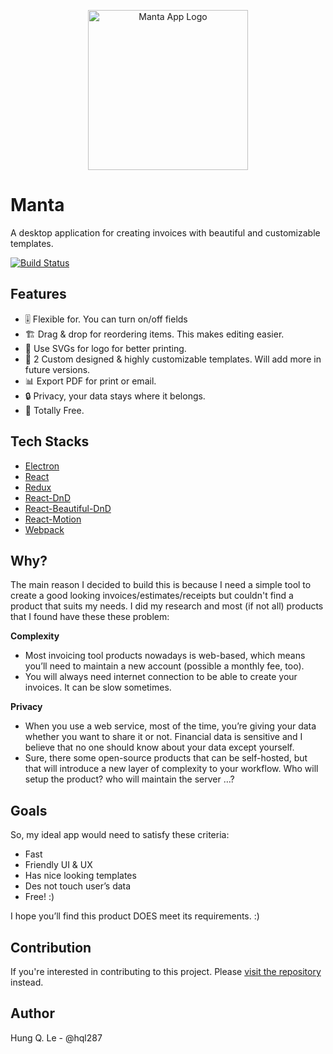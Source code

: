 <p align="center">
  <img src="https://d26dzxoao6i3hh.cloudfront.net/items/070G2F0z433t0F1y3W0j/manta-logo.png?v=3dc70c3c" alt="Manta App Logo" width="256" height="auto"/>
</p>

# Manta
A desktop application for creating invoices with beautiful and customizable templates.

[![Build Status](https://travis-ci.com/hql287/Manta.svg?token=pxxHGwHnxpjzt5yFJEav&branch=dev)](https://travis-ci.com/hql287/Manta)

## Features
* 🎚 Flexible for. You can turn on/off fields
* 🏗 Drag & drop for reordering items. This makes editing easier.
* 🍺 Use SVGs for logo for better printing.
* 🎨 2 Custom designed & highly customizable templates. Will add more in future versions.
* 📊 Export PDF for print or email.
* 🔒 Privacy, your data stays where it belongs.
* 💯 Totally Free.

## Tech Stacks
* [Electron](https://github.com/electron/electron)
* [React](https://github.com/facebook/react)
* [Redux](https://github.com/reactjs/redux)
* [React-DnD](https://github.com/react-dnd/react-dnd)
* [React-Beautiful-DnD](https://github.com/atlassian/react-beautiful-dnd)
* [React-Motion](https://github.com/chenglou/react-motion)
* [Webpack](https://github.com/webpack/webpack)

## Why?
The main reason I decided to build this is because I need a simple tool to create a good looking invoices/estimates/receipts but couldn't find a product that suits my needs. I did my research and most (if not all) products that I found have these these problem:

**Complexity**

* Most invoicing tool products nowadays is web-based, which means you’ll need to maintain a new account (possible a monthly fee, too).
* You will always need internet connection to be able to create your invoices. It can be slow sometimes.

**Privacy**

* When you use a web service, most of the time, you’re giving your data whether you want to share it or not. Financial data is sensitive and I believe that no one should know about your data except yourself.
* Sure, there some open-source products that can be self-hosted, but that will introduce a new layer of complexity to your workflow. Who will setup the product? who will maintain the server …?

## Goals
So, my ideal app would need to satisfy these criteria:

* Fast
* Friendly UI & UX
* Has nice looking templates
* Des not touch user’s data
* Free! :)

I hope you’ll find this product DOES meet its requirements. :)

## Contribution
If you're interested in contributing to this project. Please [visit the repository](https://github.com/hql287/Manta) instead.

## Author
Hung Q. Le - @hql287

